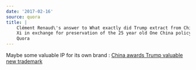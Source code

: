```yaml
---
date: '2017-02-16'
source: quora
title: |
    Clément Renaud\'s answer to What exactly did Trump extract from China\'s
    Xi in exchange for preservation of the 25 year old One China policy? -
    Quora
---
```


Maybe some valuable IP for its own brand : [China awards Trump valuable
new
trademark](http://abcnews.go.com/International/wireStory/china-awards-trump-valuable-trademark-45504953)
